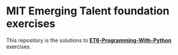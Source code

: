# MIT Emerging Talent foundation exercises

This repository is the solutions to [**ET6-Programming-With-Python**](https://github.com/ndubuisia/ET6-Programming-With-Python) exercises.
